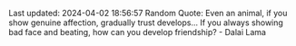 Last updated: 2024-04-02 18:56:57
Random Quote: Even an animal, if you show genuine affection, gradually trust develops... If you always showing bad face and beating, how can you develop friendship? - Dalai Lama